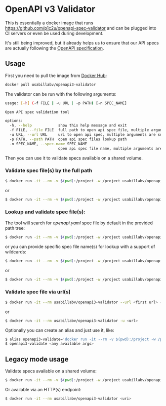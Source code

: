 # OpenAPI v3 Validator

This is essentially a docker image that runs
https://github.com/p1c2u/openapi-spec-validator and can be plugged into CI
servers or even be used during development.

It's still being improved, but it already helps us to ensure that our API specs
are actually following the [OpenAPI
specification](https://github.com/OAI/OpenAPI-Specification/blob/master/versions/3.0.0.md).

## Usage

First you need to pull the image from [Docker Hub](https://hub.docker.com):

```sh
docker pull usabillabv/openapi3-validator
```

The validator can be run with the following arguments:
```sh
usage: [-h] (-f FILE | -u URL | -p PATH) [-n SPEC_NAME]

Open API spec validation tool

options:
  -h, --help            show this help message and exit
  -f FILE, --file FILE  full path to open api spec file, multiple arguments are supported
  -u URL, --url URL     uri to open api spec, multiple arguments are supported
  -p PATH, --path PATH  open api spec files lookup path
  -n SPEC_NAME, --spec-name SPEC_NAME
                        open api spec file name, multiple arguments are supported. Default value: openapi.yaml
```

Then you can use it to validate specs available on a shared volume.

### Validate spec file(s) by the full path

```sh
$ docker run -it --rm -v $(pwd):/project -w /project usabillabv/openapi3-validator --file <path to the first file> --file <path to the second file>
```
or
```sh
$ docker run -it --rm -v $(pwd):/project -w /project usabillabv/openapi3-validator -f <path to the first file> -f <path to the second file>
```

### Lookup and validate spec file(s):

The tool will search for _openapi.yaml_ spec file by default in the provided path tree: 
```sh
$ docker run -it --rm -v $(pwd):/project -w /project usabillabv/openapi3-validator --path /project
```
or you can provide specific spec file name(s) for lookup with a support of wildcards: 
```sh
$ docker run -it --rm -v $(pwd):/project -w /project usabillabv/openapi3-validator --path /project --spec-name *-open-api-*.yaml --spec-name other-file.yaml
```
or
```sh
$ docker run -it --rm -v $(pwd):/project -w /project usabillabv/openapi3-validator -p /project -n *-open-api-*.yaml -n other-file.yaml
```

### Validate spec file via url(s)

```sh
$ docker run -it --rm usabillabv/openapi3-validator --url <first url> --url <second url>
```
or
```sh
$ docker run -it --rm usabillabv/openapi3-validator -u <url>
```

Optionally you can create an alias and just use it, like:

```sh
$ alias openapi3-validate='docker run -it --rm -v $(pwd):/project -w /project usabillabv/openapi3-validator'
$ openapi3-validate <any available args>
```

## Legacy mode usage

Validate specs available on a shared volume:
```sh
$ docker run -it --rm -v $(pwd):/project -w /project usabillabv/openapi3-validator <path to your file>
```
Or available via an HTTP(s) endpoint:
```sh
$ docker run -it --rm usabillabv/openapi3-validator <uri>
```